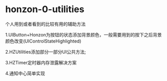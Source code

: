 # honzon-0-utilities
个人用到或者看到的比较有用的辅助方法

1.UIButton+Honzon为按钮的状态添加背景颜色，一般需要用到的按下之后背景颜色改变(UIControlStateHighlighted)

2.HZUtilities添加部分一部分UI公共方法;

3.HZTimer定时器内存泄露解决方案

4.通知中心简单实现
